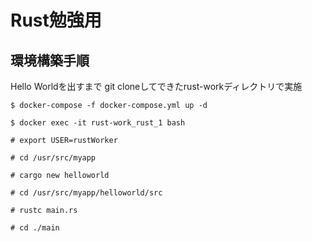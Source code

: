 Rust勉強用
============

## 環境構築手順

Hello Worldを出すまで
git cloneしてできたrust-workディレクトリで実施

`$ docker-compose -f docker-compose.yml up -d`

`$ docker exec -it rust-work_rust_1 bash`

`# export USER=rustWorker`

`# cd /usr/src/myapp`

`# cargo new helloworld`

`# cd /usr/src/myapp/helloworld/src`

`# rustc main.rs`

`# cd ./main`